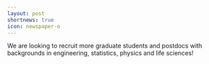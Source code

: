 ```yaml
---
layout: post
shortnews: true
icon: newspaper-o
---
```


We are looking to recruit more graduate students and postdocs with backgrounds in engineering, statistics, physics and life sciences!
